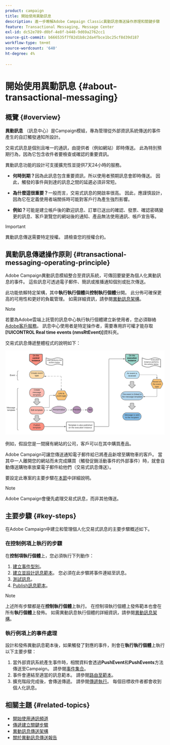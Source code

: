 ```yaml
---
product: campaign
title: 開始使用異動訊息
description: 進一步瞭解Adobe Campaign Classic異動訊息傳送操作原理和關鍵步驟
feature: Transactional Messaging, Message Center
exl-id: dc52e789-d0bf-4e8f-b448-9d69a2762cc1
source-git-commit: b666535f7f82d1b8c2da4fbce1bc25cf8d39d187
workflow-type: tm+mt
source-wordcount: '640'
ht-degree: 4%

---
```



# 開始使用異動訊息 {#about-transactional-messaging}



## 概覽 {#overview}

**異動訊息** （訊息中心）是Campaign模組，專為管理從外部資訊系統傳送的事件產生的自訂觸發通知所設計。

交易式訊息是個別且唯一的通訊，由提供者（例如網站）即時傳送。 此為特別預期行為，因為它包含收件者要檢查或確認的重要資訊。

異動訊息功能的設計可支援擴充性並提供7天24小時的服務。

* **何時到期？**&#x200B;因為此訊息包含重要資訊，所以使用者預期訊息會即時傳送。 因此，觸發的事件與到達的訊息之間的延遲必須非常短。

* **為什麼這很重要？**&#x200B;一般而言，交易式訊息的開啟率很高。 因此，應謹慎設計，因為它在定義使用者端關係時可能對客戶行為產生強烈影響。

* **例如？**&#x200B;可能是建立帳戶後的歡迎訊息、訂單已送出的確認、發票、確認密碼變更的訊息、客戶瀏覽您的網站後的通知、產品無法使用通訊、帳戶宣告等。

>[!IMPORTANT]
>
>異動訊息傳送需要特定授權。 請檢查您的授權合約。

<!--Before starting with transactional messaging, make sure you read the corresponding [best practices and limitations]().-->

## 異動訊息傳遞操作原則 {#transactional-messaging-operating-principle}

Adobe Campaign異動訊息模組整合至資訊系統，可傳回要變更為個人化異動訊息的事件。 這些訊息可透過電子郵件、簡訊或推播通知個別或批次傳送。

此功能依賴特定架構，其中&#x200B;**執行執行個體**&#x200B;與&#x200B;**控制執行個體**&#x200B;分開。 此分佈可確保更高的可用性和更好的負載管理。 如需詳細資訊，請參閱[異動訊息架構](../../message-center/using/transactional-messaging-architecture.md)。

>[!NOTE]
>
>若要為Adobe雲端上託管的訊息中心執行執行個體建立新使用者，您必須聯絡[Adobe客戶服務](https://helpx.adobe.com/tw/enterprise/admin-guide.html/enterprise/using/support-for-experience-cloud.ug.html)。 訊息中心使用者是特定操作者，需要專用許可權才能存取&#x200B;**[!UICONTROL Real time events (nmsRtEvent)]**&#x200B;資料夾。

交易式訊息傳遞整體程式的說明如下：

![](assets/transactional-msg-overview.png)

例如，假設您是一間擁有網站的公司，客戶可以在其中購買產品。

Adobe Campaign可讓您傳送通知電子郵件給已將產品新增至購物車的客戶。 當其中一人離開您的網站而未完成購買（觸發促銷活動事件的外部事件）時，就會自動傳送購物車放棄電子郵件給他們（交易式訊息傳送）。

要設定此專案的主要步驟在[本節](#key-steps)中詳細說明。

>[!NOTE]
>
>Adobe Campaign會優先處理交易式訊息，而非其他傳送。

## 主要步驟 {#key-steps}

在Adobe Campaign中建立和管理個人化交易式訊息的主要步驟概述如下。

### 在控制例項上執行的步驟

在&#x200B;**控制項執行個體**&#x200B;上，您必須執行下列動作：

1. [建立事件型別](../../message-center/using/creating-event-types.md)。
1. [建立並設計訊息範本](../../message-center/using/creating-the-message-template.md)。 您必須在此步驟將事件連結至訊息。
1. [測試訊息](../../message-center/using/testing-message-templates.md)。
1. [Publish訊息範本](../../message-center/using/publishing-message-templates.md)。

>[!NOTE]
>
>上述所有步驟都是在&#x200B;**控制執行個體**&#x200B;上執行。 在控制項執行個體上發佈範本也會在所有&#x200B;**執行個體**&#x200B;上發佈。 如需異動訊息執行個體的詳細資訊，請參閱[異動訊息架構](../../message-center/using/transactional-messaging-architecture.md)。

### 執行例項上的事件處理

設計和發佈異動訊息範本後，如果觸發了對應的事件，則會在&#x200B;**執行執行個體**&#x200B;上執行以下主要步驟：

1. 當外部資訊系統產生事件時，相關資料會透過&#x200B;**PushEvent**&#x200B;和&#x200B;**PushEvents**&#x200B;方法傳送至Campaign。 請參閱[事件集合](../../message-center/using/about-event-processing.md#event-collection)。
1. 事件會連結至適當的訊息範本。 請參閱[路由至範本](../../message-center/using/about-event-processing.md#routing-towards-a-template)。
1. 擴充階段完成後，會傳送傳遞。 請參閱[傳遞執行](../../message-center/using/delivery-execution.md)。 每個目標收件者都會收到個人化訊息。

## 相關主題 {#related-topics}

* [開始使用通訊頻道](../../delivery/using/communication-channels.md)
* [傳遞建立關鍵步驟](../../delivery/using/steps-about-delivery-creation-steps.md)
* [異動訊息傳送架構](../../message-center/using/transactional-messaging-architecture.md)
* [關於異動訊息傳送報告](../../message-center/using/about-transactional-messaging-reports.md)
